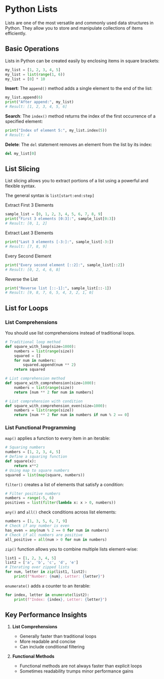 # Python Lists


Lists are one of the most versatile and commonly used data structures in Python. They allow you to store and manipulate collections of items efficiently. 

## Basic Operations

Lists in Python can be created easily by enclosing items in square brackets:

```python
my_list = [1, 2, 3, 4, 5]
my_list = list(range(1, 6))
my_list = [0] * 10
```


**Insert**: The `append()` method adds a single element to the end of the list:

```python
my_list.append(6)
print("After append:", my_list)
# Result: [1, 2, 3, 4, 5, 6]
```



**Search**: The `index()` method returns the index of the first occurrence of a specified element:

```python
print("Index of element 5:", my_list.index(5))
# Result: 4
```

**Delete**: The `del` statement removes an element from the list by its index:
```python
del my_list[0]
```

## List Slicing

List slicing allows you to extract portions of a list using a powerful and flexible syntax.


The general syntax is `list[start:end:step]`

Extract First 3 Elements
```python
sample_list = [0, 1, 2, 3, 4, 5, 6, 7, 8, 9]
print("First 3 elements [0:3]:", sample_list[0:3])
# Result: [0, 1, 2]
```
Extract Last 3 Elements
```python
print("Last 3 elements [-3:]:", sample_list[-3:])
# Result: [7, 8, 9]
```

Every Second Element
```python
print("Every second element [::2]:", sample_list[::2])
# Result: [0, 2, 4, 6, 8]
```

Reverse the List
```python
print("Reverse list [::-1]:", sample_list[::-1])
# Result: [9, 8, 7, 6, 5, 4, 3, 2, 1, 0]
```


## List for Loops

### List Comprehensions 

You should use list comprehensions instead of traditional loops.

```python
# Traditional loop method
def square_with_loop(size=1000):
    numbers = list(range(size))
    squared = []
    for num in numbers:
        squared.append(num ** 2)
    return squared

# List comprehension method
def square_with_comprehension(size=1000):
    numbers = list(range(size))
    return [num ** 2 for num in numbers]

# List comprehension with condition
def square_with_comprehension_even(size=1000):
    numbers = list(range(size))
    return [num ** 2 for num in numbers if num % 2 == 0]
```

### List Functional Programming


`map()` applies a function to every item in an iterable:

```python
# Squaring numbers
numbers = [1, 2, 3, 4, 5]
# Define a squaring function
def square(x):
    return x**2
# Using map to square numbers
squared = list(map(square, numbers))
```
`filter()` creates a list of elements that satisfy a condition:

```python
# Filter positive numbers
numbers = range(-5, 6)
positives = list(filter(lambda x: x > 0, numbers))
```

 `any()` and `all()` check conditions across list elements:

```python
numbers = [1, 3, 5, 6, 7, 9]
# Check if any number is even
has_even = any(num % 2 == 0 for num in numbers)
# Check if all numbers are positive
all_positive = all(num > 0 for num in numbers)
```

 `zip()` function allows you to combine multiple lists element-wise:

```python
list1 = [1, 2, 3, 4, 5]
list2 = ['a', 'b', 'c', 'd', 'e']
# Iterating over zipped lists
for num, letter in zip(list1, list2):
    print(f"Number: {num}, Letter: {letter}")
```

`enumerate()` adds a counter to an iterable:

```python
for index, letter in enumerate(list2):
    print(f"Index: {index}, Letter: {letter}")
```



## Key Performance Insights

1. **List Comprehensions**
      - Generally faster than traditional loops
      - More readable and concise
      - Can include conditional filtering

2. **Functional Methods**
      - Functional methods are not always faster than explicit loops
      - Sometimes readability trumps minor performance gains
